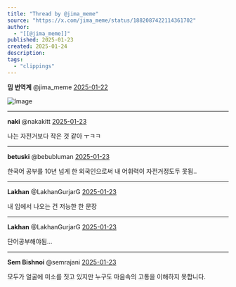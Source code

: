```yaml
---
title: "Thread by @jima_meme"
source: "https://x.com/jima_meme/status/1882087422114361702"
author:
  - "[[@jima_meme]]"
published: 2025-01-23
created: 2025-01-24
description:
tags:
  - "clippings"
---
```

**밈 번역계** @jima\_meme [2025-01-22](https://x.com/jima_meme/status/1882087422114361702)

![Image](https://pbs.twimg.com/media/Gh6EeEZaIAAalVY?format=jpg&name=large)

---

**naki** @nakakitt [2025-01-23](https://x.com/nakakitt/status/1882399649098846259)

나는 자전거보다 작은 것 같아 ㅜㅋㅋ

---

**betuski** @bebubluman [2025-01-23](https://x.com/bebubluman/status/1882351996185055341)

한국어 공부를 10년 넘게 한 외국인으로써 내 어휘력이 자전거정도두 못됨..

---

**Lakhan** @LakhanGurjarG [2025-01-23](https://x.com/LakhanGurjarG/status/1882274669077914058)

내 입에서 나오는 건 저능한 한 문장

---

**Lakhan** @LakhanGurjarG [2025-01-23](https://x.com/LakhanGurjarG/status/1882274521107063167)

단어공부해야됨...

---

**Sem Bishnoi** @semrajani [2025-01-23](https://x.com/semrajani/status/1882353090428624944)

모두가 얼굴에 미소를 짓고 있지만 누구도 마음속의 고통을 이해하지 못합니다.
